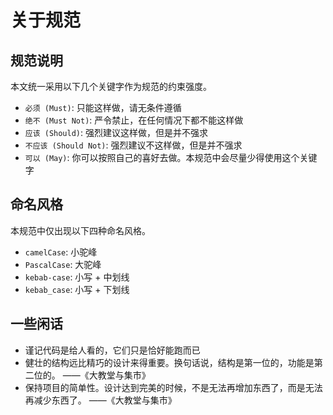 # 关于规范

## 规范说明

本文统一采用以下几个关键字作为规范的约束强度。

- `必须 (Must)`: 只能这样做，请无条件遵循
- `绝不 (Must Not)`: 严令禁止，在任何情况下都不能这样做
- `应该 (Should)`: 强烈建议这样做，但是并不强求
- `不应该 (Should Not)`: 强烈建议不这样做，但是并不强求
- `可以 (May)`: 你可以按照自己的喜好去做。本规范中会尽量少得使用这个关键字

## 命名风格

本规范中仅出现以下四种命名风格。

- `camelCase`: 小驼峰
- `PascalCase`: 大驼峰
- `kebab-case`: 小写 + 中划线
- `kebab_case`: 小写 + 下划线

## 一些闲话

- 谨记代码是给人看的，它们只是恰好能跑而已
- 健壮的结构远比精巧的设计来得重要。换句话说，结构是第一位的，功能是第二位的。 ——《大教堂与集市》
- 保持项目的简单性。设计达到完美的时候，不是无法再增加东西了，而是无法再减少东西了。 ——《大教堂与集市》
